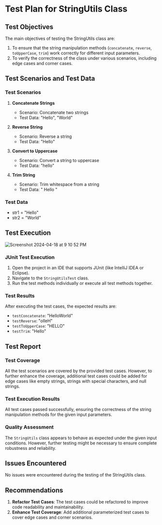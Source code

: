 # Test Plan for StringUtils Class

## Test Objectives
The main objectives of testing the StringUtils class are:
1. To ensure that the string manipulation methods (`concatenate`, `reverse`, `toUpperCase`, `trim`) work correctly for different input parameters.
2. To verify the correctness of the class under various scenarios, including edge cases and corner cases.

## Test Scenarios and Test Data

### Test Scenarios

1. **Concatenate Strings**
    - Scenario: Concatenate two strings
    - Test Data: "Hello", "World"
  
2. **Reverse String**
    - Scenario: Reverse a string
    - Test Data: "Hello"
  
3. **Convert to Uppercase**
    - Scenario: Convert a string to uppercase
    - Test Data: "hello"
  
4. **Trim String**
    - Scenario: Trim whitespace from a string
    - Test Data: "  Hello  "

### Test Data

- str1 = "Hello"
- str2 = "World"

## Test Execution

![Screenshot 2024-04-18 at 9 10 52 PM](https://github.com/ccueva10/String-Operations-with-Junit/assets/151315853/bb114db3-df18-4efa-a1f5-9012d72c698b)


### JUnit Test Execution

1. Open the project in an IDE that supports JUnit (like IntelliJ IDEA or Eclipse).
2. Navigate to the `StringUtilsTest` class.
3. Run the test methods individually or execute all test methods together.

### Test Results

After executing the test cases, the expected results are:

- `testConcatenate`: "HelloWorld"
- `testReverse`: "olleH"
- `testToUpperCase`: "HELLO"
- `testTrim`: "Hello"

## Test Report

### Test Coverage

All the test scenarios are covered by the provided test cases. However, to further enhance the coverage, additional test cases could be added for edge cases like empty strings, strings with special characters, and null strings.

### Test Execution Results

All test cases passed successfully, ensuring the correctness of the string manipulation methods for the given input parameters.

### Quality Assessment

The `StringUtils` class appears to behave as expected under the given input conditions. However, further testing might be necessary to ensure complete robustness and reliability.

## Issues Encountered

No issues were encountered during the testing of the StringUtils class.

## Recommendations

1. **Refactor Test Cases**: The test cases could be refactored to improve code readability and maintainability.
2. **Enhance Test Coverage**: Add additional parameterized test cases to cover edge cases and corner scenarios.
